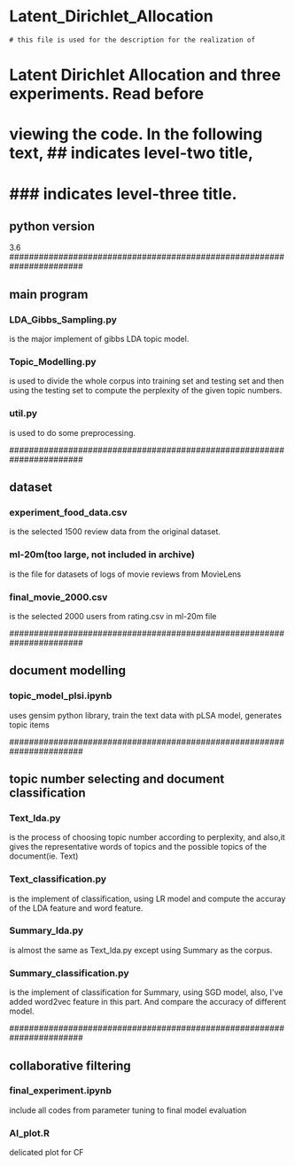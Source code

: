 # Latent_Dirichlet_Allocation
	# this file is used for the description for the realization of  
# Latent Dirichlet Allocation and three experiments. Read before
# viewing the code. In the following text, ## indicates level-two title,
# ### indicates level-three title.



## python version
3.6
#######################################################################
## main program

### LDA_Gibbs_Sampling.py 
is the major implement of gibbs LDA topic model.

### Topic_Modelling.py

is used to divide the whole corpus into training set and testing set and then using the testing set to compute the perplexity of the given topic numbers.

### util.py 

is used to do some preprocessing.

#######################################################################
## dataset
### experiment_food_data.csv 
is the selected 1500 review data from the original dataset.

### ml-20m(too large, not included in archive)
is the file for datasets of logs of movie reviews from MovieLens 

### final_movie_2000.csv
is the selected 2000 users from rating.csv in ml-20m file

#######################################################################
## document modelling
### topic_model_plsi.ipynb
uses gensim python library, train the text data with pLSA model, generates topic items

#######################################################################
## topic number selecting and document classification
### Text_lda.py 
is the process of choosing topic number according to perplexity, and also,it gives the representative words of topics and the possible topics of the document(ie. Text)
   

### Text_classification.py
is the implement of classification, using LR model and compute the accuray of the LDA feature and word feature.


### Summary_lda.py
is almost the same as Text_lda.py except using Summary as the corpus.


### Summary_classification.py
is the implement of classification for Summary, using SGD model, also, I've added word2vec feature in this part. And compare the accuracy of different model.

#######################################################################
## collaborative filtering
### final_experiment.ipynb
include all codes from parameter tuning to final model evaluation

### AI_plot.R
delicated plot for CF
